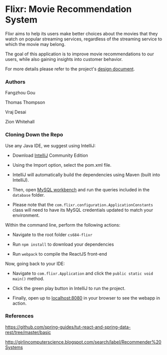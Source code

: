 # Flixr: Movie Recommendation System

Flixr aims to help its users make better choices about the movies that they watch on popular streaming services, regardless of the streaming service to which the movie may belong.

The goal of this application is to improve movie recommendations to our users, while also gaining insights into customer behavior.

For more details please refer to the project's [design document](https://docs.google.com/document/d/1ZgZMWlzvBWPBJsKdvUY9sPhvFudqRSKGNfZaC5qrZB4/edit?usp=sharing).




### Authors

Fangzhou Gou

Thomas Thompson

Vraj Desai

Zion Whitehall



### Cloning Down the Repo

Use any Java IDE, we suggest using IntelliJ:

  - Download [IntelliJ](https://www.jetbrains.com/idea/) Community Edition

  - Using the Import option, select the pom.xml file.

  - IntelliJ will automatically build the dependencies using Maven (built into IntelliJ).

  - Then, open [MySQL workbench](https://www.mysql.com/products/workbench/) and run the queries included in the `database` folder.

  - Please note that the `com.flixr.configuration.ApplicationConstants` class will need to have its MySQL credentials updated to match your environment.


Within the command line, perform the following actions:

  - Navigate to the root folder `cs684-flixr`

  - Run `npm install` to download your dependencies

  - Run `webpack` to compile the ReactJS front-end


Now, going back to your IDE:

  - Navigate to `com.flixr.Application` and click the `public static void main()` method.

  - Click the green play button in IntelliJ to run the project.

  - Finally, open up to [localhost:8080](http://localhost:8080/) in your browser to see the webapp in action.



### References

https://github.com/spring-guides/tut-react-and-spring-data-rest/tree/master/basic

http://girlincomputerscience.blogspot.com/search/label/Recommender%20Systems